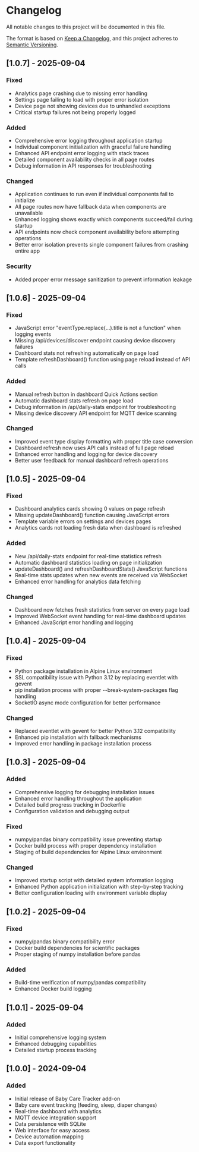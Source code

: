 # Changelog

All notable changes to this project will be documented in this file.

The format is based on [Keep a Changelog](https://keepachangelog.com/en/1.0.0/),
and this project adheres to [Semantic Versioning](https://semver.org/spec/v2.0.0.html).

## [1.0.7] - 2025-09-04

### Fixed
- Analytics page crashing due to missing error handling
- Settings page failing to load with proper error isolation
- Device page not showing devices due to unhandled exceptions
- Critical startup failures not being properly logged

### Added
- Comprehensive error logging throughout application startup
- Individual component initialization with graceful failure handling
- Enhanced API endpoint error logging with stack traces
- Detailed component availability checks in all page routes
- Debug information in API responses for troubleshooting

### Changed
- Application continues to run even if individual components fail to initialize
- All page routes now have fallback data when components are unavailable
- Enhanced logging shows exactly which components succeed/fail during startup
- API endpoints now check component availability before attempting operations
- Better error isolation prevents single component failures from crashing entire app

### Security
- Added proper error message sanitization to prevent information leakage

## [1.0.6] - 2025-09-04

### Fixed
- JavaScript error "eventType.replace(...).title is not a function" when logging events
- Missing /api/devices/discover endpoint causing device discovery failures
- Dashboard stats not refreshing automatically on page load
- Template refreshDashboard() function using page reload instead of API calls

### Added
- Manual refresh button in dashboard Quick Actions section
- Automatic dashboard stats refresh on page load
- Debug information in /api/daily-stats endpoint for troubleshooting
- Missing device discovery API endpoint for MQTT device scanning

### Changed
- Improved event type display formatting with proper title case conversion
- Dashboard refresh now uses API calls instead of full page reload
- Enhanced error handling and logging for device discovery
- Better user feedback for manual dashboard refresh operations

## [1.0.5] - 2025-09-04

### Fixed
- Dashboard analytics cards showing 0 values on page refresh
- Missing updateDashboard() function causing JavaScript errors
- Template variable errors on settings and devices pages
- Analytics cards not loading fresh data when dashboard is refreshed

### Added
- New /api/daily-stats endpoint for real-time statistics refresh
- Automatic dashboard statistics loading on page initialization
- updateDashboard() and refreshDashboardStats() JavaScript functions
- Real-time stats updates when new events are received via WebSocket
- Enhanced error handling for analytics data fetching

### Changed
- Dashboard now fetches fresh statistics from server on every page load
- Improved WebSocket event handling for real-time dashboard updates
- Enhanced JavaScript error handling and logging

## [1.0.4] - 2025-09-04

### Fixed
- Python package installation in Alpine Linux environment
- SSL compatibility issue with Python 3.12 by replacing eventlet with gevent
- pip installation process with proper --break-system-packages flag handling
- SocketIO async mode configuration for better performance

### Changed
- Replaced eventlet with gevent for better Python 3.12 compatibility
- Enhanced pip installation with fallback mechanisms
- Improved error handling in package installation process

## [1.0.3] - 2025-09-04

### Added
- Comprehensive logging for debugging installation issues
- Enhanced error handling throughout the application
- Detailed build progress tracking in Dockerfile
- Configuration validation and debugging output

### Fixed
- numpy/pandas binary compatibility issue preventing startup
- Docker build process with proper dependency installation
- Staging of build dependencies for Alpine Linux environment

### Changed
- Improved startup script with detailed system information logging
- Enhanced Python application initialization with step-by-step tracking
- Better configuration loading with environment variable display

## [1.0.2] - 2025-09-04

### Fixed
- numpy/pandas binary compatibility error
- Docker build dependencies for scientific packages
- Proper staging of numpy installation before pandas

### Added
- Build-time verification of numpy/pandas compatibility
- Enhanced Docker build logging

## [1.0.1] - 2025-09-04

### Added
- Initial comprehensive logging system
- Enhanced debugging capabilities
- Detailed startup process tracking

## [1.0.0] - 2024-09-04

### Added
- Initial release of Baby Care Tracker add-on
- Baby care event tracking (feeding, sleep, diaper changes)
- Real-time dashboard with analytics
- MQTT device integration support
- Data persistence with SQLite
- Web interface for easy access
- Device automation mapping
- Data export functionality
